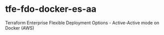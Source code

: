 # tfe-fdo-docker-es-aa
Terraform Enterprise Flexible Deployment Options - Active-Active mode on Docker (AWS)

